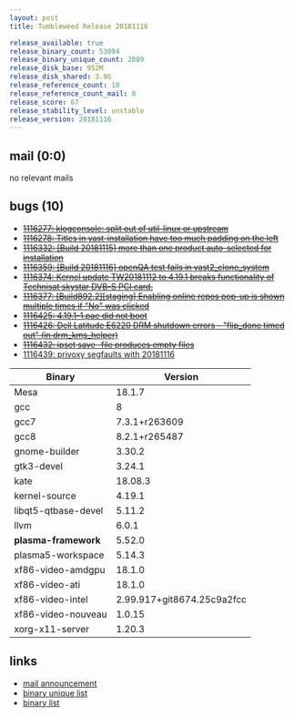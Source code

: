 ```yaml
---
layout: post
title: Tumbleweed Release 20181116

release_available: true
release_binary_count: 53094
release_binary_unique_count: 2089
release_disk_base: 952M
release_disk_shared: 3.9G
release_reference_count: 10
release_reference_count_mail: 0
release_score: 67
release_stability_level: unstable
release_version: 20181116
---
```


## mail (0:0)

no relevant mails

## bugs (10)

<!--more-->

- ~~[1116277: klogconsole: split out of util-linux or upstream](https://bugzilla.opensuse.org/show_bug.cgi?id=1116277)~~
- ~~[1116278: Titles in yast-installation have too much padding on the left](https://bugzilla.opensuse.org/show_bug.cgi?id=1116278)~~
- ~~[1116332: \[Build 20181115\] more than one product auto-selected for installation](https://bugzilla.opensuse.org/show_bug.cgi?id=1116332)~~
- ~~[1116359: \[Build 20181116\] openQA test fails in yast2_clone_system](https://bugzilla.opensuse.org/show_bug.cgi?id=1116359)~~
- ~~[1116374: Kernel update TW20181112 to 4.19.1 breaks functionality of Technisat skystar DVB-S PCI card.](https://bugzilla.opensuse.org/show_bug.cgi?id=1116374)~~
- ~~[1116377: \[Build892.2\]\[staging\] Enabling online repos pop-up is shown multiple times if "No" was clicked](https://bugzilla.opensuse.org/show_bug.cgi?id=1116377)~~
- ~~[1116425: 4.19.1-1.pae did not boot](https://bugzilla.opensuse.org/show_bug.cgi?id=1116425)~~
- ~~[1116426: Dell Latitude E6220 DRM shutdown errors - "flip_done timed out" (in drm_kms_helper)](https://bugzilla.opensuse.org/show_bug.cgi?id=1116426)~~
- ~~[1116432: ipset save -file <filename> produces empty files](https://bugzilla.opensuse.org/show_bug.cgi?id=1116432)~~
- [1116439: privoxy segfaults with 20181116](https://bugzilla.opensuse.org/show_bug.cgi?id=1116439)

Binary | Version
--- | ---
Mesa | 18.1.7
gcc | 8
gcc7 | 7.3.1+r263609
gcc8 | 8.2.1+r265487
gnome-builder | 3.30.2
gtk3-devel | 3.24.1
kate | 18.08.3
kernel-source | 4.19.1
libqt5-qtbase-devel | 5.11.2
llvm | 6.0.1
**plasma-framework** | 5.52.0
plasma5-workspace | 5.14.3
xf86-video-amdgpu | 18.1.0
xf86-video-ati | 18.1.0
xf86-video-intel | 2.99.917+git8674.25c9a2fcc
xf86-video-nouveau | 1.0.15
xorg-x11-server | 1.20.3

## links

- [mail announcement](https://lists.opensuse.org/opensuse-factory/2018-11/msg00159.html)
- [binary unique list](http://download.tumbleweed.boombatower.com/20181116/rpm.unique.list)
- [binary list](http://download.tumbleweed.boombatower.com/20181116/rpm.list)
